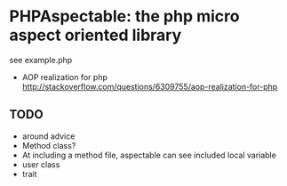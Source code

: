 PHPAspectable: the php micro aspect oriented library 
====================================================

see example.php


- AOP realization for php http://stackoverflow.com/questions/6309755/aop-realization-for-php

## TODO
- around advice
- Method class?
- At including a method file, aspectable can see included local variable
- user class
- trait
